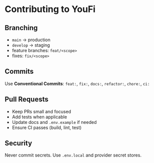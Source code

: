 # Contributing to YouFi

## Branching
- `main` → production
- `develop` → staging
- feature branches: `feat/<scope>`
- fixes: `fix/<scope>`

## Commits
Use **Conventional Commits**:
`feat:`, `fix:`, `docs:`, `refactor:`, `chore:`, `ci:`

## Pull Requests
- Keep PRs small and focused
- Add tests when applicable
- Update docs and `.env.example` if needed
- Ensure CI passes (build, lint, test)

## Security
Never commit secrets. Use `.env.local` and provider secret stores.
